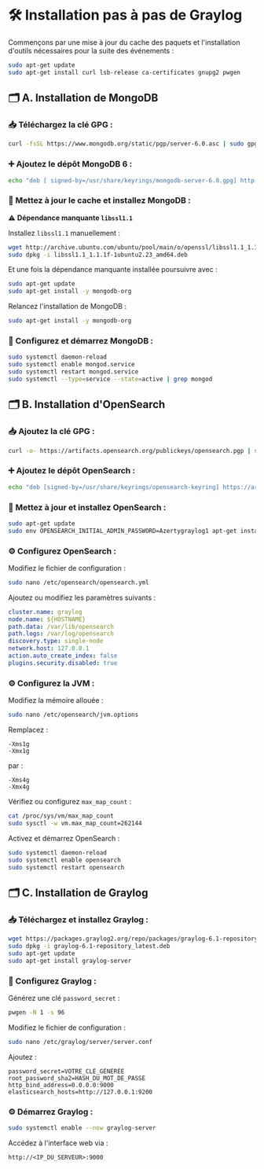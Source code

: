 # 🛠️ Installation pas à pas de Graylog

Commençons par une mise à jour du cache des paquets et l'installation d'outils nécessaires pour la suite des événements :

```bash
sudo apt-get update
sudo apt-get install curl lsb-release ca-certificates gnupg2 pwgen
```

## 🗂️ A. Installation de MongoDB

### 📥 Téléchargez la clé GPG :
```bash
curl -fsSL https://www.mongodb.org/static/pgp/server-6.0.asc | sudo gpg -o /usr/share/keyrings/mongodb-server-6.0.gpg --dearmor
```

### ➕ Ajoutez le dépôt MongoDB 6 :
```bash
echo "deb [ signed-by=/usr/share/keyrings/mongodb-server-6.0.gpg] http://repo.mongodb.org/apt/debian bullseye/mongodb-org/6.0 main" | sudo tee /etc/apt/sources.list.d/mongodb-org-6.0.list
```

### 🔄 Mettez à jour le cache et installez MongoDB :

⚠️ **Dépendance manquante `libssl1.1`**

Installez `libssl1.1` manuellement :
```bash
wget http://archive.ubuntu.com/ubuntu/pool/main/o/openssl/libssl1.1_1.1.1f-1ubuntu2.23_amd64.deb
sudo dpkg -i libssl1.1_1.1.1f-1ubuntu2.23_amd64.deb
```
Et une fois la dépendance manquante installée poursuivre avec :
```bash
sudo apt-get update
sudo apt-get install -y mongodb-org
```

Relancez l'installation de MongoDB :
```bash
sudo apt-get install -y mongodb-org
```

### 🔧 Configurez et démarrez MongoDB :
```bash
sudo systemctl daemon-reload
sudo systemctl enable mongod.service
sudo systemctl restart mongod.service
sudo systemctl --type=service --state=active | grep mongod
```

## 🗂️ B. Installation d'OpenSearch

### 📥 Ajoutez la clé GPG :
```bash
curl -o- https://artifacts.opensearch.org/publickeys/opensearch.pgp | sudo gpg --dearmor --batch --yes -o /usr/share/keyrings/opensearch-keyring
```

### ➕ Ajoutez le dépôt OpenSearch :
```bash
echo "deb [signed-by=/usr/share/keyrings/opensearch-keyring] https://artifacts.opensearch.org/releases/bundle/opensearch/2.x/apt stable main" | sudo tee /etc/apt/sources.list.d/opensearch-2.x.list
```

### 🔄 Mettez à jour et installez OpenSearch :
```bash
sudo apt-get update
sudo env OPENSEARCH_INITIAL_ADMIN_PASSWORD=Azertygraylog1 apt-get install opensearch
```

### ⚙️ Configurez OpenSearch :
Modifiez le fichier de configuration :
```bash
sudo nano /etc/opensearch/opensearch.yml
```

Ajoutez ou modifiez les paramètres suivants :
```yaml
cluster.name: graylog
node.name: ${HOSTNAME}
path.data: /var/lib/opensearch
path.logs: /var/log/opensearch
discovery.type: single-node
network.host: 127.0.0.1
action.auto_create_index: false
plugins.security.disabled: true
```

### ⚙️ Configurez la JVM :
Modifiez la mémoire allouée :
```bash
sudo nano /etc/opensearch/jvm.options
```

Remplacez :
```text
-Xms1g
-Xmx1g
```
par :
```text
-Xms4g
-Xmx4g
```

Vérifiez ou configurez `max_map_count` :
```bash
cat /proc/sys/vm/max_map_count
sudo sysctl -w vm.max_map_count=262144
```

Activez et démarrez OpenSearch :
```bash
sudo systemctl daemon-reload
sudo systemctl enable opensearch
sudo systemctl restart opensearch
```

## 🗂️ C. Installation de Graylog

### 📥 Téléchargez et installez Graylog :
```bash
wget https://packages.graylog2.org/repo/packages/graylog-6.1-repository_latest.deb
sudo dpkg -i graylog-6.1-repository_latest.deb
sudo apt-get update
sudo apt-get install graylog-server
```

### 🔧 Configurez Graylog :
Générez une clé `password_secret` :
```bash
pwgen -N 1 -s 96
```
Modifiez le fichier de configuration :
```bash
sudo nano /etc/graylog/server/server.conf
```

Ajoutez :
```text
password_secret=VOTRE_CLÉ_GÉNÉRÉE
root_password_sha2=HASH_DU_MOT_DE_PASSE
http_bind_address=0.0.0.0:9000
elasticsearch_hosts=http://127.0.0.1:9200
```

### ⚙️ Démarrez Graylog :
```bash
sudo systemctl enable --now graylog-server
```

Accédez à l'interface web via :
```
http://<IP_DU_SERVEUR>:9000
```
